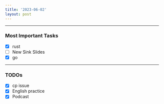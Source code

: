 ```yaml
---
title: '2023-06-02'
layout: post
---
```


---

### Most Important Tasks

- [x] rust
- [ ] New Sink Slides
- [x] go

---

### TODOs

- [x] cp issue
- [x] English practice
- [x] Podcast
